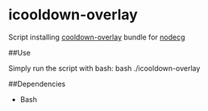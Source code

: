 # icooldown-overlay
Script installing [cooldown-overlay](https://github.com/GreyAragami/cooldown-overlay) bundle for [nodecg](https://github.com/nodecg/nodecg)


##Use

Simply run the script with bash: bash ./icooldown-overlay

##Dependencies

- Bash
